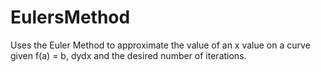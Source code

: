 # EulersMethod
Uses the Euler Method to approximate the value of an x value on a curve given f(a) = b, dydx and the desired number of iterations.
